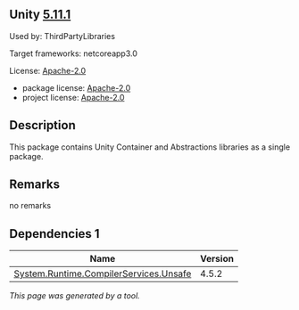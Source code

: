 Unity [5.11.1](https://www.nuget.org/packages/Unity/5.11.1)
--------------------

Used by: ThirdPartyLibraries

Target frameworks: netcoreapp3.0

License: [Apache-2.0](../../../../licenses/apache-2.0) 

- package license: [Apache-2.0](https://github.com/unitycontainer/unity/blob/v5.x/LICENSE) 
- project license: [Apache-2.0](https://raw.githubusercontent.com/unitycontainer/unity/master/LICENSE) 

Description
-----------
This package contains Unity Container and Abstractions libraries as a single package.

Remarks
-----------
no remarks

Dependencies 1
-----------

|Name|Version|
|----------|:----|
|[System.Runtime.CompilerServices.Unsafe](../../../../packages/nuget.org/system.runtime.compilerservices.unsafe/4.5.2)|4.5.2|

*This page was generated by a tool.*